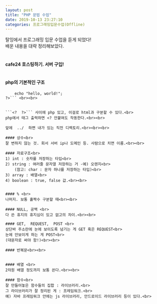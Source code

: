 ```yaml
---
layout: post
title: "PHP 문법 수업"
date: 2019-10-13 23:27:10
categories: 프로그래밍입문수업(Offline)
---
```


탈잉에서 프로그래밍 입문 수업을 듣게 되었다!<br>
배운 내용을 대략 정리해보았다.<br><br>

#### cafe24 호스팅하기. 서버 구입!<br><br>

#### php의 기본적인 구조<br>

````<?
	echo "hello, world!";
?>``` <br><br>


```<?  ?>``` 사이에 php 있고, 이걸로 html과 구분할 수 있다.<br>
php에서 태그 출력하면 <? 안붙여도 작동한다.<br><br>

앞에  ../  하면 내가 있는 직전 디렉토리.<br><br><br>

#### 상수<br>
잘 변하지 않는 것. 회서 서버 ip나 도메인 등. 사람으로 치면 이름.<br><br>

#### 자료구조<br>
1) int : 숫자를 저장하는 타입<br>
2) string : 여러줄 문자열 저장하는 거 -예) 오렌지<br>
	(참고: char : 문자 하나를 저장하는 타입)<br>
3) array : 배열<br>
4) boolean : true, false 값.<br><br>


#### % <br>
나머지. 보통 홀짝수 구분할 때<br><br>

#### NULL, 공백 <br>
다 쓴 휴지의 휴지심이 있고 없고의 차이.<br><br>

#### GET,  REQUEST,  POST <br>
상단바 주소란에 눈에 보이도록 넘기는 게 GET 혹은 REQUEST<br>
눈에 안보이게 하는 게 POST<br>
(대문자로 써야 함!)<br><br>

#### 반복문<br><br>


#### 배열 <br>
2차원 배열 정도까지 보통 쓴다.<br><br>

#### 함수<br>
잘 만들어놓은 함수들의 집합 : 라이브러리.<br>
그 라이브러리가 잘 정리된 게 : 프레임워크.<br>
예) 자바 프레임워크 안에는 js 라이브러리, 안드로이드 라이브러리 등이 있다.<br>
````
